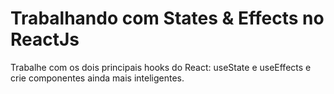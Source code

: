 # Trabalhando com States & Effects no ReactJs

Trabalhe com os dois principais hooks do React: useState e useEffects e crie componentes ainda mais inteligentes.